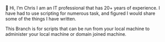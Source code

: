 👋 Hi, I’m Chris
I am an IT professional that has 20+ years of experience. I have had to use scripting for numerous task, and figured I would share some of the things I have written.

This Branch is for scripts that can be run from your local machine to administer your local machine or domain joined machine.

<!---
wisper1977/wisper1977 is a ✨ special ✨ repository because its `README.md` (this file) appears on your GitHub profile.
You can click the Preview link to take a look at your changes.
--->
